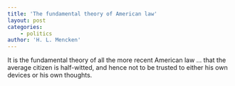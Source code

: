 ```yaml
---
title: 'The fundamental theory of American law'
layout: post
categories:
    - politics
author: 'H. L. Mencken'
---
```


It is the fundamental theory of all the more recent American law … that the average citizen is half-witted, and hence not to be trusted to either his own devices or his own thoughts.